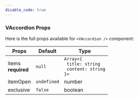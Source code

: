 ```yaml
---
disable_code: true
---
```


### VAccordion Props

Here is the full props available for `<VAccordion />` component:

| Props                  | Default                                       | Type                                                                                         |
| ---------------------- | --------------------------------------------- | -------------------------------------------------------------------------------------------- |
| items<br/>**required** | <span class="is-null">`null`</span>           | <span class="is-array">`Array<{`<br/>` title: string`<br/>` content: string`<br/>`}>`</span> |
| itemOpen               | <span class="is-undefined">`undefined`</span> | number                                                                                       |
| exclusive              | <span class="is-boolean">`false`</span>       | boolean                                                                                      |
